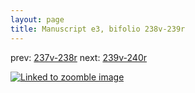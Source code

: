 ```yaml
---
layout: page
title: Manuscript e3, bifolio 238v-239r
---
```


prev: [237v-238r](../237v-238r/) next: [239v-240r](../239v-240r/)



[![Linked to zoomble image](http://www.homermultitext.org/iipsrv?IIIF=/project/homer/pyramidal/deepzoom/hmt/e3bifolio/v1/E3_238v_239r.tif/full/2000,/0/default.jpg)](http://www.homermultitext.org/ict2/?urn=urn:cite2:hmt:e3bifolio.v1:E3_238v_239r)


